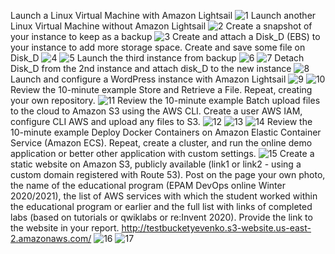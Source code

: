 Launch a Linux Virtual Machine with Amazon Lightsail
![1](https://user-images.githubusercontent.com/72690863/103154655-76995880-47a1-11eb-948c-d04b978ed290.jpg)
Launch another Linux Virtual Machine without Amazon Lightsail
![2](https://user-images.githubusercontent.com/72690863/103154656-76995880-47a1-11eb-96a3-97873be1ebf7.jpg)
Create a snapshot of your instance to keep as a backup
![3](https://user-images.githubusercontent.com/72690863/103154658-7731ef00-47a1-11eb-91be-db10a8c624c6.jpg)
Create and attach a Disk_D (EBS) to your instance to add more storage space. Create and save some file on Disk_D
![4](https://user-images.githubusercontent.com/72690863/103154659-7731ef00-47a1-11eb-8159-365dd0ad86be.jpg)
![5](https://user-images.githubusercontent.com/72690863/103154660-77ca8580-47a1-11eb-9aa6-3914272d2889.jpg)
Launch the third instance from backup
![6](https://user-images.githubusercontent.com/72690863/103154642-726d3b00-47a1-11eb-9cc2-b864bc6b280d.jpg)
![7](https://user-images.githubusercontent.com/72690863/103154643-7305d180-47a1-11eb-9d76-affc42608261.jpg)
Detach Disk_D from the 2nd instance and attach disk_D to the new instance
![8](https://user-images.githubusercontent.com/72690863/103154644-739e6800-47a1-11eb-9602-62a251bb46df.jpg)
 Launch and configure a WordPress instance with Amazon Lightsail 
 ![9](https://user-images.githubusercontent.com/72690863/103154645-739e6800-47a1-11eb-92b5-993e0e8f757d.jpg)
![10](https://user-images.githubusercontent.com/72690863/103154646-7436fe80-47a1-11eb-96c2-79baf8354d2b.jpg)
Review the 10-minute example Store and Retrieve a File. Repeat, creating your own repository. 
![11](https://user-images.githubusercontent.com/72690863/103154647-7436fe80-47a1-11eb-8a7c-a2dce971c3c1.jpg)
Review the 10-minute example Batch upload files to the cloud to Amazon S3 using the AWS CLI. Create a user AWS IAM, configure CLI AWS and upload any files to S3. 
![12](https://user-images.githubusercontent.com/72690863/103154648-74cf9500-47a1-11eb-9984-d1b3b2f91d0c.jpg)
![13](https://user-images.githubusercontent.com/72690863/103154650-74cf9500-47a1-11eb-861a-5f27c706f7bc.jpg)
![14](https://user-images.githubusercontent.com/72690863/103154651-75682b80-47a1-11eb-8cf8-99f0484f83dc.jpg)
Review the 10-minute example Deploy Docker Containers on Amazon Elastic Container Service (Amazon ECS). Repeat, create a cluster, and run the online demo application or better other application with custom settings. 
![15](https://user-images.githubusercontent.com/72690863/103154652-75682b80-47a1-11eb-944a-4c124420bfd9.jpg)
Create a static website on Amazon S3, publicly available (link1 or link2 - using a custom domain registered with Route 53). Post on the page your own photo, the name of the educational program (EPAM DevOps online Winter 2020/2021), the list of AWS services with which the student worked within the educational program or earlier and the full list with links of completed labs (based on tutorials or qwiklabs or re:Invent 2020). Provide the link to the website in your report. 
http://testbucketyevenko.s3-website.us-east-2.amazonaws.com/
![16](https://user-images.githubusercontent.com/72690863/103154653-7600c200-47a1-11eb-82ca-604cb8778d11.jpg)
![17](https://user-images.githubusercontent.com/72690863/103154654-7600c200-47a1-11eb-9d42-c4a95b692732.jpg)

